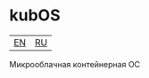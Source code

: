 # kubOS

<div>
    <table>
        <tr>
            <td>
                <a href="#readme">EN</a>
            </td>
            <td>
                <a href="#readme">RU</a>
            </td>
        </tr>
    </table>
</div>

Микрооблачная контейнерная ОС
